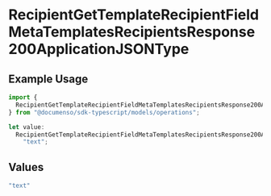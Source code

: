# RecipientGetTemplateRecipientFieldMetaTemplatesRecipientsResponse200ApplicationJSONType

## Example Usage

```typescript
import {
  RecipientGetTemplateRecipientFieldMetaTemplatesRecipientsResponse200ApplicationJSONType,
} from "@documenso/sdk-typescript/models/operations";

let value:
  RecipientGetTemplateRecipientFieldMetaTemplatesRecipientsResponse200ApplicationJSONType =
    "text";
```

## Values

```typescript
"text"
```